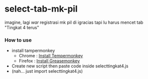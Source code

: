 # select-tab-mk-pil

imagine, lagi _war_ registrasi mk pil di igracias tapi lu harus mencet tab "Tingkat 4 terus"

### How to use

- install tampermonkey
  - Chrome : [Install Tempermonkey](https://chrome.google.com/webstore/detail/tampermonkey/dhdgffkkebhmkfjojejmpbldmpobfkfo?hl=en)
  - Firefox : [Install Greasemonkey](https://addons.mozilla.org/en-US/firefox/addon/greasemonkey/)
- Create new script then paste code inside selecttingkat4.js
- (nah... just import selecttingkat4.js)
